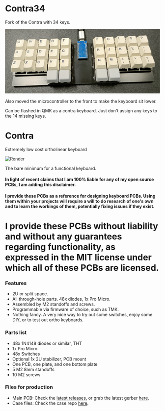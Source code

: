 # Contra34
Fork of the Contra with 34 keys.

![Contra34](https://raw.githubusercontent.com/bencollerson/contra34/master/Images/contra34.jpg)

Also moved the microcontroller to the front to make the keyboard sit lower.

Can be flashed in QMK as a contra keyboard. Just don't assign any keys to the 14 missing keys.

# Contra
Extremely low cost ortholinear keyboard

![Render](https://raw.githubusercontent.com/ai03-2725/Contra/master/Images/back-2.0.jpg)

The bare minimum for a functional keyboard.

#### In light of recent claims that I am 100% liable for any of my open source PCBs, I am adding this disclaimer.
#### I provide these PCBs as a reference for designing keyboard PCBs. Using them within your projects will require a will to do research of one's own and to learn the workings of them, potentially fixing issues if they exist.
# I provide these PCBs without liability and without any guarantees regarding functionality, as expressed in the MIT license under which all of these PCBs are licensed.

### Features
- 2U or split space.
- All through-hole parts. 48x diodes, 1x Pro Micro.
- Assembled by M2 standoffs and screws.
- Programmable via firmware of choice, such as TMK.
- Nothing fancy. A very nice way to try out some switches, enjoy some DIY, or to test out ortho keyboards.

### Parts list
- 48x 1N4148 diodes or similar, THT
- 1x Pro Micro
- 48x Switches
- Optional 1x 2U stabilizer, PCB mount
- One PCB, one plate, and one bottom plate
- 5 M2 8mm standoffs
- 10 M2 screws

### Files for production
- Main PCB: Check the [latest releases](https://github.com/ai03-2725/Contra/releases), or grab the latest gerber [here](https://github.com/ai03-2725/Contra/blob/master/Gerbers/Gerbers.zip).
- Case files: Check the case repo [here](https://github.com/ai03-2725/ContraPlates).
